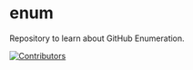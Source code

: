 # enum
Repository to learn about GitHub Enumeration.


































































































































































































































































[![Contributors](https://img.shields.io/badge/Contributors-3-brightgreen)](https://github.com/EurydiceCorp/enum/graphs/contributors)
